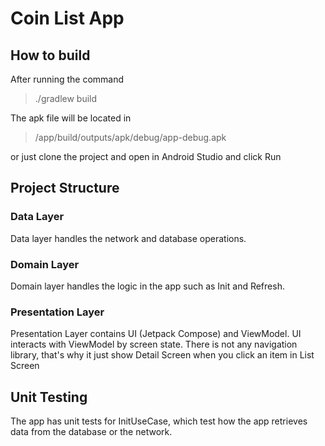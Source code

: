 # Coin List App

## How to build

After running the command

> ./gradlew build

The apk file will be located in 

> /app/build/outputs/apk/debug/app-debug.apk

or just clone the project and open in Android Studio and click Run

## Project Structure

### Data Layer

Data layer handles the network and database operations.

### Domain Layer

Domain layer handles the logic in the app such as Init and Refresh.

### Presentation Layer

Presentation Layer contains UI (Jetpack Compose) and ViewModel. UI interacts with ViewModel by screen state. There is not any navigation library, that's why it just show Detail Screen when you click an item in List Screen 


## Unit Testing

The app has unit tests for InitUseCase, which test how the app retrieves data from the database or the network.